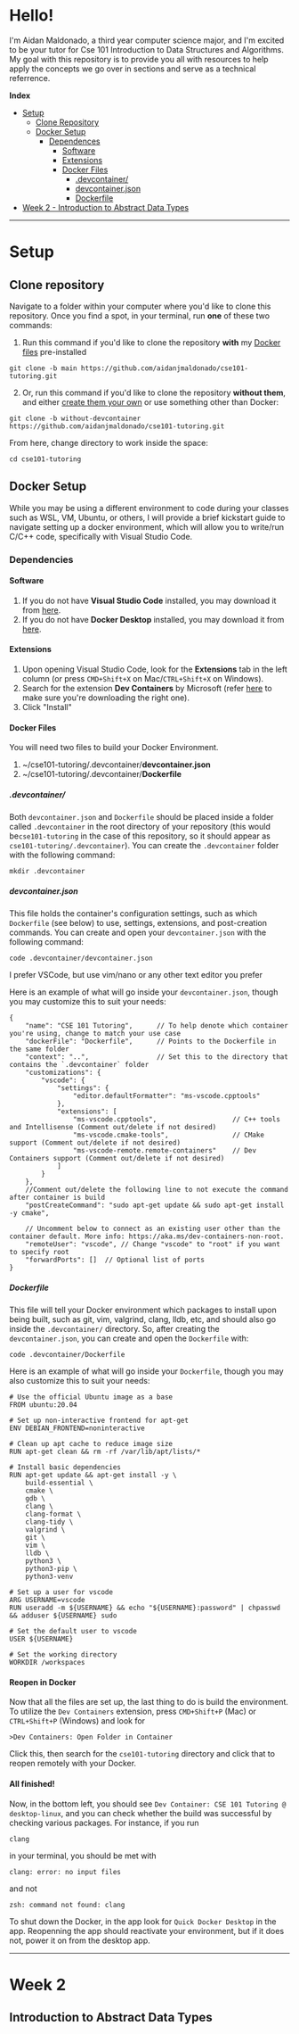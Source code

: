 # Hello!

I'm Aidan Maldonado, a third year computer science major, and I'm excited to be your tutor for Cse 101 Introduction to Data Structures and Algorithms.
My goal with this repository is to provide you all with resources to help apply the concepts we go over in sections and serve as a technical referrence.

**Index** 

* [Setup](#setup)
   * [Clone Repository](#clone-repository)
   * [Docker Setup](#docker-setup)
       * [Dependences](#dependencies)
           * [Software](#software)
           * [Extensions](#extensions)
           * [Docker Files](#docker-files)
               * [.devcontainer/](#devcontainer)
               * [devcontainer.json](#devcontainerjson)
               * [Dockerfile](#dockerfile)
* [Week 2 - Introduction to Abstract Data Types](#week-2)

---
# Setup
## Clone repository
Navigate to a folder within your computer where you'd like to clone this repository. Once you find a spot, in your terminal, run **one** of these two commands:

1. Run this command if you'd like to clone the repository **with** my [Docker files](#docker-packages) pre-installed
```
git clone -b main https://github.com/aidanjmaldonado/cse101-tutoring.git
```
2. Or, run this command if you'd like to clone the repository **without them**, and either [create them your own](#docker-files) or use something other than Docker:
```
git clone -b without-devcontainer https://github.com/aidanjmaldonado/cse101-tutoring.git
```
From here, change directory to work inside the space:
```
cd cse101-tutoring
```

## Docker Setup
While you may be using a different environment to code during your classes such as WSL, VM, Ubuntu, or others, I will provide a brief kickstart guide to navigate setting up a docker environment, which will allow you to write/run C/C++ code, specifically with Visual Studio Code.

### Dependencies
#### Software
1. If you do not have **Visual Studio Code** installed, you may download it from [here](https://code.visualstudio.com/download).
2. If you do not have **Docker Desktop** installed, you may download it from [here](https://www.docker.com/products/docker-desktop/).

#### Extensions
1. Upon opening Visual Studio Code, look for the **Extensions** tab in the left column (or press ```CMD+Shift+X``` on Mac/```CTRL+Shift+X``` on Windows).
2. Search for the extension **Dev Containers** by Microsoft (refer [here](https://marketplace.visualstudio.com/items?itemName=ms-vscode-remote.remote-containers) to make sure you're downloading the right one).
3. Click "Install"

#### Docker Files
You will need two files to build your Docker Environment.
1. ~/cse101-tutoring/.devcontainer/**devcontainer.json**
2. ~/cse101-tutoring/.devcontainer/**Dockerfile**

##### .devcontainer/
Both ```devcontainer.json``` and ```Dockerfile``` should be placed inside a folder called ```.devcontainer``` in the root directory of your repository (this would be```cse101-tutoring``` in the case of this repository, so it should appear as ```cse101-tutoring/.devcontainer```). You can create the ```.devcontainer``` folder with the following command:
```
mkdir .devcontainer
```
##### devcontainer.json
This file holds the container's configuration settings, such as which ```Dockerfile``` (see below) to use, settings, extensions, and post-creation commands. You can create and open your ```devcontainer.json``` with the following command:
```
code .devcontainer/devcontainer.json
```
I prefer VSCode, but use vim/nano or any other text editor you prefer 

Here is an example of what will go inside your ```devcontainer.json```, though you may customize this to suit your needs:
```
{
    "name": "CSE 101 Tutoring",      // To help denote which container you're using, change to match your use case
    "dockerFile": "Dockerfile",      // Points to the Dockerfile in the same folder
    "context": "..",                 // Set this to the directory that contains the `.devcontainer` folder
    "customizations": {
        "vscode": {
            "settings": {
                "editor.defaultFormatter": "ms-vscode.cpptools"
            },
            "extensions": [
                "ms-vscode.cpptools",                   // C++ tools and Intellisense (Comment out/delete if not desired)
                "ms-vscode.cmake-tools",                // CMake support (Comment out/delete if not desired)
                "ms-vscode-remote.remote-containers"    // Dev Containers support (Comment out/delete if not desired)
            ]
        }
    },
    //Comment out/delete the following line to not execute the command after container is build
    "postCreateCommand": "sudo apt-get update && sudo apt-get install -y cmake",

    // Uncomment below to connect as an existing user other than the container default. More info: https://aka.ms/dev-containers-non-root.
    "remoteUser": "vscode", // Change "vscode" to "root" if you want to specify root
    "forwardPorts": []  // Optional list of ports 
}
```


##### Dockerfile
This file will tell your Docker environment which packages to install upon being built, such as git, vim, valgrind, clang, lldb, etc, and should also go inside the ```.devcontainer/``` directory. So, after creating the ```devcontainer.json```, you can create and open the ```Dockerfile``` with:
```
code .devcontainer/Dockerfile
```
Here is an example of what will go inside your ```Dockerfile```, though you may also customize this to suit your needs:
```
# Use the official Ubuntu image as a base
FROM ubuntu:20.04

# Set up non-interactive frontend for apt-get
ENV DEBIAN_FRONTEND=noninteractive

# Clean up apt cache to reduce image size
RUN apt-get clean && rm -rf /var/lib/apt/lists/*

# Install basic dependencies
RUN apt-get update && apt-get install -y \
    build-essential \
    cmake \
    gdb \
    clang \
    clang-format \
    clang-tidy \
    valgrind \
    git \
    vim \
    lldb \
    python3 \
    python3-pip \
    python3-venv

# Set up a user for vscode
ARG USERNAME=vscode
RUN useradd -m ${USERNAME} && echo "${USERNAME}:password" | chpasswd && adduser ${USERNAME} sudo

# Set the default user to vscode
USER ${USERNAME}

# Set the working directory
WORKDIR /workspaces
```

#### Reopen in Docker
Now that all the files are set up, the last thing to do is build the environment. To utilize the ```Dev Containers``` extension, press ```CMD+Shift+P``` (Mac) or ```CTRL+Shift+P``` (Windows) and look for
```
>Dev Containers: Open Folder in Container
```
Click this, then search for the ```cse101-tutoring``` directory and click that to reopen remotely with your Docker.

#### All finished!
Now, in the bottom left, you should see ```Dev Container: CSE 101 Tutoring @ desktop-linux```, and you can check whether the build was successful by checking various packages.
For instance, if you run
```
clang
```
in your terminal, you should be met with
```
clang: error: no input files
```
and not
```
zsh: command not found: clang
```
To shut down the Docker, in the app look for ```Quick Docker Desktop``` in the app. Reopenning the app should reactivate your environment, but if it does not, power it on from the desktop app.

---

# Week 2
## Introduction to Abstract Data Types